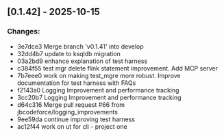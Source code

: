 ## [0.1.42] - 2025-10-15

### Changes:
- 3e7dce3 Merge branch 'v0.1.41' into develop
- 32dd4b7 update to ksqldb migration
- 03a2bd9 enhance explanation of test harness
- c384f55 test mgr delete flink statement improvement. Add MCP server
- 7b7eee0 work on making test_mgre more robust. Improve documentation for test harness with FAQs
- f2143a0 Logging Improvement and performance tracking
- 3cc20b7 Logging Improvement and performance tracking
- d64c316 Merge pull request #66 from jbcodeforce/logging_improvements
- 9ee59da continue improving test harness
- ac12f44 work on ut for cli - project one

